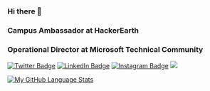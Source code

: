### Hi there 👋
### Campus Ambassador at HackerEarth
### Operational Director at Microsoft Technical Community
[![Twitter Badge](https://img.shields.io/badge/Twitter-Profile-informational?style=flat&logo=twitter&logoColor=white&color=1CA2F1)](https://twitter.com/KhannaNarian)
[![LinkedIn Badge](https://img.shields.io/badge/LinkedIn-Profile-informational?style=flat&logo=linkedin&logoColor=white&color=0D76A8)](https://www.linkedin.com/in/kartikeya-khanna-1274b7194/)
[![Instagram Badge](https://img.shields.io/badge/Instagram-Profile-informational?style=flat&logo=instagram&logoColor=white&color=0D76A8)](https://www.instagram.com/kartikeya532001/)
![](https://visitor-badge.laobi.icu/badge?page_id=kartikeya532001.kartikeya532001)

[![My GitHub Language Stats](https://github-readme-stats.vercel.app/api/top-langs/?username=kartikeya532001&langs_count=5&theme=tokyonight)]()


<!--[![My GitHub Stats](https://github-readme-stats.vercel.app/api/?username=kartikeya532001&count_private=true&theme=tokyonight&showicons=true)]() --!>
<!--
**kartikeya532001/kartikeya532001** is a ✨ _special_ ✨ repository because its `README.md` (this file) appears on your GitHub profile.

Here are some ideas to get you started:

- 🔭 I’m currently working on ...
- 🌱 I’m currently learning ...
- 👯 I’m looking to collaborate on ...
- 🤔 I’m looking for help with ...
- 💬 Ask me about ...
- 📫 How to reach me: ...
- 😄 Pronouns: ...
- ⚡ Fun fact: ...
-->
